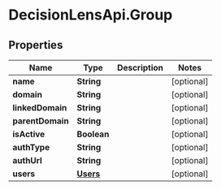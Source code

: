 # DecisionLensApi.Group

## Properties
Name | Type | Description | Notes
------------ | ------------- | ------------- | -------------
**name** | **String** |  | [optional] 
**domain** | **String** |  | [optional] 
**linkedDomain** | **String** |  | [optional] 
**parentDomain** | **String** |  | [optional] 
**isActive** | **Boolean** |  | [optional] 
**authType** | **String** |  | [optional] 
**authUrl** | **String** |  | [optional] 
**users** | [**Users**](Users.md) |  | [optional] 


